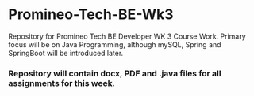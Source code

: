 # Promineo-Tech-BE-Wk3
Repository for Promineo Tech BE Developer WK 3 Course Work. Primary focus will be on Java Programming, although mySQL, Spring and SpringBoot will be introduced later. 
 ### Repository will contain docx, PDF and .java files for all assignments for this week.
